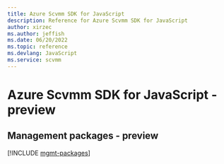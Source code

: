 ```yaml
---
title: Azure Scvmm SDK for JavaScript
description: Reference for Azure Scvmm SDK for JavaScript
author: xirzec
ms.author: jeffish
ms.date: 06/20/2022
ms.topic: reference
ms.devlang: JavaScript
ms.service: scvmm
---
```

# Azure Scvmm SDK for JavaScript - preview
## Management packages - preview
[!INCLUDE [mgmt-packages](scvmm-mgmt-index.md)]

